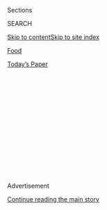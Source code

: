 <div id="app">

<div>

<div>

<div>

<div class="NYTAppHideMasthead css-1q2w90k e1suatyy0">

<div class="section css-ui9rw0 e1suatyy2">

<div class="css-eph4ug er09x8g0">

<div class="css-6n7j50">

</div>

<span class="css-1dv1kvn">Sections</span>

<div class="css-10488qs">

<span class="css-1dv1kvn">SEARCH</span>

</div>

[Skip to content](#site-content)[Skip to site
index](#site-index)

</div>

<div id="masthead-section-label" class="css-1wr3we4 eaxe0e00">

[Food](https://www.nytimes3xbfgragh.onion/section/food)

</div>

<div class="css-10698na e1huz5gh0">

</div>

</div>

<div id="masthead-bar-one" class="section hasLinks css-15hmgas e1csuq9d3">

<div class="css-uqyvli e1csuq9d0">

</div>

<div class="css-1uqjmks e1csuq9d1">

</div>

<div class="css-9e9ivx">

[](https://myaccount.nytimes3xbfgragh.onion/auth/login?response_type=cookie&client_id=vi)

</div>

<div class="css-1bvtpon e1csuq9d2">

[Today’s
Paper](https://www.nytimes3xbfgragh.onion/section/todayspaper)

</div>

</div>

</div>

</div>

<div data-aria-hidden="false">

<div id="site-content" data-role="main">

<div>

<div class="css-1aor85t" style="opacity:0.000000001;z-index:-1;visibility:hidden">

<div class="css-1hqnpie">

<div class="css-epjblv">

<span class="css-17xtcya">[Food](/section/food)</span><span class="css-x15j1o">|</span><span class="css-fwqvlz">Restaurant
Review: Kao Soy in Red Hook,
Brooklyn</span>

</div>

<div class="css-k008qs">

<div class="css-1iwv8en">

<span class="css-18z7m18"></span>

<div>

</div>

</div>

<span class="css-1n6z4y">https://nyti.ms/1zT2QII</span>

<div class="css-1705lsu">

<div class="css-4xjgmj">

<div class="css-4skfbu" data-role="toolbar" data-aria-label="Social Media Share buttons, Save button, and Comments Panel with current comment count" data-testid="share-tools">

  - 
  - 
  - 
  - 
    
    <div class="css-6n7j50">
    
    </div>

  - 
  - 

</div>

</div>

</div>

</div>

</div>

</div>

<div class="css-13pd83m">

</div>

<div id="top-wrapper" class="css-1sy8kpn">

<div id="top-slug" class="css-l9onyx">

Advertisement

</div>

[Continue reading the main
story](#after-top)

<div class="ad top-wrapper" style="text-align:center;height:100%;display:block;min-height:250px">

<div id="top" class="place-ad" data-position="top" data-size-key="top">

</div>

</div>

<div id="after-top">

</div>

</div>

<div id="sponsor-wrapper" class="css-1hyfx7x">

<div id="sponsor-slug" class="css-19vbshk">

Supported by

</div>

[Continue reading the main
story](#after-sponsor)

<div id="sponsor" class="ad sponsor-wrapper" style="text-align:center;height:100%;display:block">

</div>

<div id="after-sponsor">

</div>

</div>

Restaurants

<div class="css-1vkm6nb ehdk2mb0">

# Restaurant Review: Kao Soy in Red Hook, Brooklyn

</div>

<div class="css-11hetc6 sizeMedium">

<div class="css-c955wn" data-role="region" data-aria-label="Slideshow of Kao Soy">

<div class="css-1r9a6mz">

<div class="css-jnx78g">

<div class="css-1dv1kvn">

Slide 1 of 10
<span id="SW1hZ2U6bnl0Oi8vaW1hZ2UvZDU5NmQzNTctYTZjOS01MGNlLWE2MGMtNGM1MWRkYzQ2MWU4-0"></span>

</div>

<span class="css-g89h0y" data-aria-hidden="true"><span class="css-1gurbbl" data-amp-bind-class="[&#39;css-1gurbbl&#39;, &#39;css-1gurbbl&#39;][+undefined % 2]" data-amp-bind-text="+undefined + 1" data-testid="slideshow-inline--counter-cur">1</span><span>/</span><span data-testid="slideshow-inline--counter-total">10</span></span>

</div>

<div class="css-10gezm4">

</div>

<div class="css-r6z5ec" style="position:relative">

<div class="css-1ctlbr7">

<div class="css-14e0s5u">

<div class="css-10gyqb e1wuipb50">

</div>

<div class="css-1ms7lv3 e1wuipb50">

</div>

<div class="css-1ms7lv3 e1wuipb50">

</div>

<div class="css-1ms7lv3 e1wuipb50">

</div>

<div class="css-1ms7lv3 e1wuipb50">

</div>

<div class="css-1ms7lv3 e1wuipb50">

</div>

<div class="css-1ms7lv3 e1wuipb50">

</div>

<div class="css-1ms7lv3 e1wuipb50">

</div>

<div class="css-1ms7lv3 e1wuipb50">

</div>

<div class="css-1ms7lv3 e1wuipb50">

</div>

</div>

<div class="css-500tfg">

</div>

</div>

<div class="css-1m2gac3">

<span class="css-ti7mx e13ogyst0"></span>

Kanlaya Supachana opened Kao Soy last summer in a small space on Van
Brunt Street in Red Hook,
Brooklyn.

<span class="css-cnj6d5 e1z0qqy90" itemprop="copyrightHolder"><span class="css-1ly73wi e1tej78p0">Credit...</span><span>Sally
Ryan for The New York Times</span></span>

</div>

</div>

</div>

  - ![<span class="css-ti7mx e13ogyst0"></span> ¶ Kanlaya Supachana
    opened Kao Soy last summer in a small space on Van Brunt Street in
    Red Hook, Brooklyn. ¶
    <span class="css-cnj6d5 e1z0qqy90" itemprop="copyrightHolder"><span class="css-1ly73wi e1tej78p0">Credit...</span><span>Sally
    Ryan for The New York
    Times</span></span>](https://static01.graylady3jvrrxbe.onion/images/2015/02/11/dining/20150211REST-slide-9IGX/20150211REST-slide-9IGX-superJumbo.jpg)

  - ![<span class="css-ti7mx e13ogyst0"></span> ¶ Pad thai, prepared
    here by Jitratda Kan, and other popular Thai dishes are on the menu,
    but the mission of Kao Soy is to sell the city on what Sirichai
    Sreparplarn, one of the restaurant’s two chefs, calls “the real food
    from the north.” ¶
    <span class="css-cnj6d5 e1z0qqy90" itemprop="copyrightHolder"><span class="css-1ly73wi e1tej78p0">Credit...</span><span>Sally
    Ryan for The New York
    Times</span></span>](https://static01.graylady3jvrrxbe.onion/images/2015/02/11/dining/20150211REST-slide-ONF2/20150211REST-slide-ONF2-superJumbo.jpg)

  - ![<span class="css-ti7mx e13ogyst0"></span> ¶ The intimate dining
    room seats about 25. ¶
    <span class="css-cnj6d5 e1z0qqy90" itemprop="copyrightHolder"><span class="css-1ly73wi e1tej78p0">Credit...</span><span>Sally
    Ryan for The New York
    Times</span></span>](https://static01.graylady3jvrrxbe.onion/images/2015/02/11/dining/20150211REST-slide-G8Q9/20150211REST-slide-G8Q9-superJumbo.jpg)

  - ![<span class="css-ti7mx e13ogyst0"></span> ¶ Dishes from the north
    are also found at Pok Pok Ny, just outside Red Hook. This puts two
    northern Thai kitchens less than a mile apart in a borough that is
    home to only about 12 percent of the city’s Thai population, and
    virtually no other Thai restaurants worth knowing about. ¶
    <span class="css-cnj6d5 e1z0qqy90" itemprop="copyrightHolder"><span class="css-1ly73wi e1tej78p0">Credit...</span><span>Sally
    Ryan for The New York
    Times</span></span>](https://static01.graylady3jvrrxbe.onion/images/2015/02/11/dining/20150211REST-slide-XXPN/20150211REST-slide-XXPN-superJumbo.jpg)

  - ![<span class="css-ti7mx e13ogyst0"></span> ¶ The yum som o salad
    with pomelos, crispy shallots and shrimp. ¶
    <span class="css-cnj6d5 e1z0qqy90" itemprop="copyrightHolder"><span class="css-1ly73wi e1tej78p0">Credit...</span><span>Sally
    Ryan for The New York
    Times</span></span>](https://static01.graylady3jvrrxbe.onion/images/2015/02/11/dining/20150211REST-slide-XDT6/20150211REST-slide-XDT6-superJumbo.jpg)

  - ![<span class="css-ti7mx e13ogyst0"></span> ¶ Kao soy, a pale-yellow
    coconut milk curry from Chiang Mai with submerged noodles and a
    chicken leg, and, above the surface, fried egg noodles going off in
    all directions with strands of green-papaya fritters. ¶
    <span class="css-cnj6d5 e1z0qqy90" itemprop="copyrightHolder"><span class="css-1ly73wi e1tej78p0">Credit...</span><span>Sally
    Ryan for The New York
    Times</span></span>](https://static01.graylady3jvrrxbe.onion/images/2015/02/11/dining/20150211REST-slide-HHQN/20150211REST-slide-HHQN-superJumbo.jpg)

  - ![<span class="css-ti7mx e13ogyst0"></span> ¶ The anchovy salad with
    shredded mango and cashews. ¶
    <span class="css-cnj6d5 e1z0qqy90" itemprop="copyrightHolder"><span class="css-1ly73wi e1tej78p0">Credit...</span><span>Sally
    Ryan for The New York
    Times</span></span>](https://static01.graylady3jvrrxbe.onion/images/2015/02/11/dining/20150211REST-slide-W99K/20150211REST-slide-W99K-superJumbo.jpg)

  - ![<span class="css-ti7mx e13ogyst0"></span> ¶ Grilled marinated
    steak with baked purple sweet potatoes, long beans and sticky rice.
    ¶
    <span class="css-cnj6d5 e1z0qqy90" itemprop="copyrightHolder"><span class="css-1ly73wi e1tej78p0">Credit...</span><span>Sally
    Ryan for The New York
    Times</span></span>](https://static01.graylady3jvrrxbe.onion/images/2015/02/11/dining/20150211REST-slide-UA8M/20150211REST-slide-UA8M-superJumbo.jpg)

  - ![<span class="css-ti7mx e13ogyst0"></span> ¶ Nam prik ong, a
    platter of steamed cauliflower, long beans, strips of fried pork
    rinds curled like Fritos and long surfboards of romaine lettuce, is
    served with a dip that’s something like a spicy, slightly sweet pork
    ragù that went for a swim in the ocean. ¶
    <span class="css-cnj6d5 e1z0qqy90" itemprop="copyrightHolder"><span class="css-1ly73wi e1tej78p0">Credit...</span><span>Sally
    Ryan for The New York
    Times</span></span>](https://static01.graylady3jvrrxbe.onion/images/2015/02/11/dining/20150211REST-slide-3W6O/20150211REST-slide-3W6O-superJumbo.jpg)

  - ![<span class="css-ti7mx e13ogyst0"></span> ¶ The banana blossom
    fritter. ¶
    <span class="css-cnj6d5 e1z0qqy90" itemprop="copyrightHolder"><span class="css-1ly73wi e1tej78p0">Credit...</span><span>Sally
    Ryan for The New York
    Times</span></span>](https://static01.graylady3jvrrxbe.onion/images/2015/02/11/dining/20150211REST-slide-5H0F/20150211REST-slide-5H0F-superJumbo.jpg)

</div>

</div>

<div class="css-12442hm">

</div>

<div class="css-170u9t6">

<div class="css-1c4e8vg" data-testid="restaurant-review-header">

<div class="css-83hgbf">

  - Kao Soy  
    <span class="css-z4hz5">★</span>
    Closed

</div>

</div>

</div>

<div class="css-xt80pu e12qa4dv0">

<div class="css-18e8msd">

<div class="css-vp77d3 epjyd6m0">

<div class="css-1baulvz">

By [<span class="css-1baulvz last-byline" itemprop="name">Pete
Wells</span>](http://www.nytimes3xbfgragh.onion/by/pete-wells)

</div>

</div>

  - Feb. 10,
    2015

  - 
    
    <div class="css-4xjgmj">
    
    <div class="css-d8bdto" data-role="toolbar" data-aria-label="Social Media Share buttons, Save button, and Comments Panel with current comment count" data-testid="share-tools">
    
      - 
      - 
      - 
      - 
        
        <div class="css-6n7j50">
        
        </div>
    
      - 
      - 
    
    </div>
    
    </div>

</div>

</div>

<div class="section meteredContent css-1r7ky0e" name="articleBody" itemprop="articleBody">

<div class="css-1fanzo5 StoryBodyCompanionColumn">

<div class="css-53u6y8">

Only half of the tables inside Kao Soy were taken, but the delivery guys
were coming and going through the door on Van Brunt Street every few
minutes. The December wind off the harbor that was shaking the little
brick buildings in Red Hook, Brooklyn, was keeping everybody at home,
ordering pad see ew and massaman curry from the new neighborhood Thai
place.

This turned out to be lucky for me. Five minutes later, I was facing
down a platter of shrimp with skinny dried chiles over torn lobes of
sweet pomelo that had a flaky coating of toasted coconut and crushed
peanuts. Soon after that came a big bowl of rice noodles, shrimp and
round Asian eggplants in a mild green curry that seemed to get more and
more appealing. This arrived with a separate plate of dried anchovies,
boiled eggs with almost-solid yolks and a fresh red chile sauce that had
definite intent to harm.

Then the kao soy turned up, the dish I’d come to try. This is a
pale-yellow coconut milk curry from Chiang Mai with submerged noodles
and a chicken leg, and, above the surface, fried egg noodles going off
in all directions with strands of green-papaya fritters. There was
another condiment plate for the kao soy, of course. I was eating all of
this as fast as I could, and as the overall deliciousness began to sink
in I started eating even faster. It wasn’t fast enough, though, and soon
the plates covered every inch of available surface area and I needed to
slide an empty table next to mine.

In fact, I ran out of space every time I went to Kao Soy. Some blame
must be given to the plates, which are vast white things with rims
almost as wide as [the sidewalks on Park
Avenue](http://stuffnobodycaresabout.com/2012/11/30/all-new-york-city-sidewalks-are-not-created-equal/).
Some goes to Thailand, where a meal may start with half a dozen salads
and sticky rice, and where even the condiments seem to have condiments.
Some goes to the tables, which are not built for this kind of thing.
Most, though, goes to Kao Soy’s menu for inducing me to order too much
(except that it was never too much) by offering Thai dishes I rarely see
around town, including a few from northern Thailand.

</div>

</div>

<div class="css-1fanzo5 StoryBodyCompanionColumn">

<div class="css-53u6y8">

Those of us who prowl restaurants whose owners come from countries known
for delicious food harbor an irrational belief that one day, if we play
it right, we may get the Other Menu. This is the one the owners save for
their family and friends. It’s the one that lists all the foods they
loved back home. It’s filled with the dishes everybody says Americans
won’t like. Nobody I know has ever seen one of these documents. That
hasn’t stopped me from raising my eyebrows and dropping key foreign
phrases in the hopes that a server will say: “Oh, you want the Other
Menu? Just a moment, sir.”

At Kao Soy, the Other Menu is printed on the same green page that lists
the dishes you know from your local Thai spot: the fried rice, the pad
thai, the curry with choice of chicken, beef, pork or shrimp. Those
items fill the shopping bags that go out the door every few minutes.
They help keep the business floating. But the mission of Kao Soy is to
sell New Yorkers on what Sirichai Sreparplarn, one of the restaurant’s
two chefs, calls “the real food from the north.”

</div>

</div>

<div class="css-79elbk" data-testid="photoviewer-wrapper">

<div class="css-z3e15g" data-testid="photoviewer-wrapper-hidden">

</div>

<div class="css-1a48zt4 ehw59r15" data-testid="photoviewer-children">

![<span class="css-16f3y1r e13ogyst0" data-aria-hidden="true">The
anchovy salad with shredded mango and
cashews.</span><span class="css-cnj6d5 e1z0qqy90" itemprop="copyrightHolder"><span class="css-1ly73wi e1tej78p0">Credit...</span><span>Sally
Ryan for The New York
Times</span></span>](https://static01.graylady3jvrrxbe.onion/images/2015/02/11/dining/11REST3/11REST3-articleLarge.jpg?quality=75&auto=webp&disable=upscale)

</div>

</div>

<div class="css-1fanzo5 StoryBodyCompanionColumn">

<div class="css-53u6y8">

Several New York neighborhoods have been wrapped in the fiery clutch of
Thailand’s northeastern region, Isan. Dishes from the north, though,
have been found almost exclusively in one place, [Pok Pok
Ny](http://www.nytimes3xbfgragh.onion/2012/06/27/dining/reviews/pok-pok-ny-brooklyn-restaurant-review.html),
just outside Red Hook. This puts two northern Thai kitchens less than a
mile apart in a borough that is home to only about 12 percent of the
city’s Thai population and virtually no other Thai restaurants worth
knowing about.

Kao Soy was opened last summer by Kanlaya Supachana, who has worked in
several Thai restaurants around Brooklyn, answering phones and such. She
and her co-chef, Mr. Sreparplarn, close friends for many years, had what
he calls “the same passion for serving real flavor to New Yorkers,” but
they failed to persuade any existing Thai restaurants to share their
vision. Finally a local contractor, Carlos Padillo, agreed to sign on as
Ms. Supachana’s business partner, and they took over a tiny space,
filled it with a few tables, a tiny bar and an electric fireplace.

</div>

</div>

<div class="css-1fanzo5 StoryBodyCompanionColumn">

<div class="css-53u6y8">

The northern Thai dishes are scattered around the menu. Most obvious is
the excellent kao soy, made in the style of Ms. Supachana’s father back
in Chiang Mai. Beneath the heading Snack & Salad is a dish called nam
prik ong. This is a platter of steamed cauliflower, long beans, strips
of fried pork rinds curled like Fritos and long surfboards of romaine
lettuce, all meant as garnishes for a dip that’s something like a spicy,
slightly sweet pork ragù that went for a swim in the ocean. Or maybe the
dip is the garnish; it was gone before I’d decided.

A related dish, sai oua, is filed under Various. The dip here has been
pounded from garlic, onions and fresh green chiles, hot ones. For
dipping, you get steamed young mustard greens, cucumbers, freshly fried
pork (not rinds but meat this time, and marinated in soy), along with a
house-made pork sausage, the sai oua itself. Deeply perfumed with makrut
lime leaves, coriander roots and lemongrass stalks, this sausage makes a
more complete single-bite introduction to Thai flavors than any plate of
pad thai.

For the time being, we reach the end of the northern Thai menu with the
banana blossom fritter and the kang hung le, a warmly spiced peanut
curry cooked with pork belly and beef. A fried drumstick comes on the
side, and you are meant to pull off some dark meat, pinch it with sticky
rice and then scoop up some of the curry. I didn’t understand it, but I
loved it anyway.

But we have not reached the end of the Other Menu, because there are
other less-familiar dishes under the Snack & Salad or Various headings.
Few are dull, and some are very good, like the shredded mango salad with
cashews and two kinds of dried fish, no longer than a toothpick.

Kao Soy isn’t quite finished yet, Ms. Supachana will say. (When it is, I
hope she gets her hands on more of the fresh herbs that add minty,
bitter and even fishy notes to many of the salads at Pok Pok Ny; without
them, some of Kao Soy’s cold dishes seem to stop short.)

There are big plans for the little bar, including a full stash of
liquor. Two weeks ago, the liquor license arrived, and already Kao Soy
has some interesting ideas about what to drink with Thai food, like
[Farnum Hill
cider](http://www.povertylaneorchards.com/farnum-hill-ciders/) from New
Hampshire, a Belgian-style saison ale from
[Allagash](http://www.allagash.com/distributors/) in Maine, or a red
grenache from [Donkey & Goat](http://www.donkeyandgoat.com/) in
California. They’re going to need bigger tables.

</div>

</div>

</div>

<div>

</div>

<div>

</div>

<div>

</div>

<div>

<div id="bottom-wrapper" class="css-1ede5it">

<div id="bottom-slug" class="css-l9onyx">

Advertisement

</div>

[Continue reading the main
story](#after-bottom)

<div id="bottom" class="ad bottom-wrapper" style="text-align:center;height:100%;display:block;min-height:90px">

</div>

<div id="after-bottom">

</div>

</div>

</div>

</div>

</div>

## Site Index

<div>

</div>

## Site Information Navigation

  - [© <span>2020</span> <span>The New York Times
    Company</span>](https://help.nytimes3xbfgragh.onion/hc/en-us/articles/115014792127-Copyright-notice)

<!-- end list -->

  - [NYTCo](https://www.nytco.com/)
  - [Contact
    Us](https://help.nytimes3xbfgragh.onion/hc/en-us/articles/115015385887-Contact-Us)
  - [Work with us](https://www.nytco.com/careers/)
  - [Advertise](https://nytmediakit.com/)
  - [T Brand Studio](http://www.tbrandstudio.com/)
  - [Your Ad
    Choices](https://www.nytimes3xbfgragh.onion/privacy/cookie-policy#how-do-i-manage-trackers)
  - [Privacy](https://www.nytimes3xbfgragh.onion/privacy)
  - [Terms of
    Service](https://help.nytimes3xbfgragh.onion/hc/en-us/articles/115014893428-Terms-of-service)
  - [Terms of
    Sale](https://help.nytimes3xbfgragh.onion/hc/en-us/articles/115014893968-Terms-of-sale)
  - [Site
    Map](https://spiderbites.nytimes3xbfgragh.onion)
  - [Help](https://help.nytimes3xbfgragh.onion/hc/en-us)
  - [Subscriptions](https://www.nytimes3xbfgragh.onion/subscription?campaignId=37WXW)

</div>

</div>

</div>

</div>
